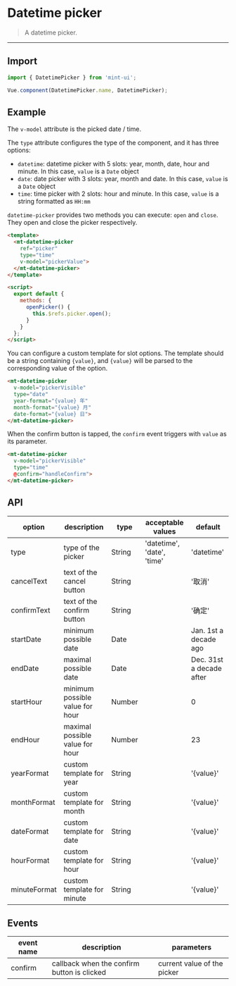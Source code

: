 # Datetime picker

> A datetime picker.

-------------

## Import

```javascript
import { DatetimePicker } from 'mint-ui';

Vue.component(DatetimePicker.name, DatetimePicker);
```

## Example

The `v-model` attribute is the picked date / time.

The `type` attribute configures the type of the component, and it has three options:
*  `datetime`: datetime picker with 5 slots: year, month, date, hour and minute. In this case, `value` is a `Date` object
*  `date`: date picker with 3 slots: year, month and date. In this case, `value` is a `Date` object
*  `time`: time picker with 2 slots: hour and minute. In this case, `value` is a string formatted as `HH:mm`

`datetime-picker` provides two methods you can execute: `open` and `close`. They open and close the picker respectively.

```html
<template>
  <mt-datetime-picker
    ref="picker"
    type="time"
    v-model="pickerValue">
  </mt-datetime-picker>
</template>

<script>
  export default {
    methods: {
      openPicker() {
        this.$refs.picker.open();
      }
    }
  };
</script>
```

You can configure a custom template for slot options. The template should be a string containing `{value}`, and `{value}` will be parsed to the corresponding value of the option.

```html
<mt-datetime-picker
  v-model="pickerVisible"
  type="date"
  year-format="{value} 年"
  month-format="{value} 月"
  date-format="{value} 日">
</mt-datetime-picker>
```

When the confirm button is tapped, the `confirm` event triggers with `value` as its parameter.

```html
<mt-datetime-picker
  v-model="pickerVisible"
  type="time"
  @confirm="handleConfirm">
</mt-datetime-picker>
```

## API
| option | description | type | acceptable values | default |
|------|-------|---------|-------|--------|
| type | type of the picker | String | 'datetime', 'date', 'time' | 'datetime' |
| cancelText | text of the cancel button | String | | '取消' |
| confirmText | text of the confirm button | String | | '确定' |
| startDate | minimum possible date | Date | | Jan. 1st a decade ago |
| endDate | maximal possible date | Date | | Dec. 31st a decade after |
| startHour | minimum possible value for hour | Number | | 0 |
| endHour | maximal possible value for hour | Number | | 23 |
| yearFormat | custom template for year | String | | '{value}' |
| monthFormat | custom template for month | String | | '{value}' |
| dateFormat | custom template for date | String | | '{value}' |
| hourFormat | custom template for hour | String | | '{value}' |
| minuteFormat | custom template for minute | String | | '{value}' |

## Events
| event name | description | parameters |
|------|-------|---------|
| confirm | callback when the confirm button is clicked | current value of the picker |